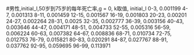 #男性,initial_l,50岁到75岁的每年死亡率,g = 0,
k取值, initial_l
0-3, 0.001199
4-7, 0.001313
8-11, 0.001459
12-15, 0.001567
16-19, 0.001803
20-23, 0.00201
24-27, 0.002264
28-31, 0.0025
32-35, 0.002777
36-39, 0.003156
40-43, 0.003646
44-47, 0.004171
48-51, 0.004733
52-55, 0.005316
56-59, 0.006224
60-63, 0.007382
64-67, 0.008836
68-71, 0.010734
72-75, 0.012753
76-79, 0.015821
80-83, 0.020291
84-87, 0.027767
88-91, 0.037762
92-95, 0.059695
96-99, 0.113971
